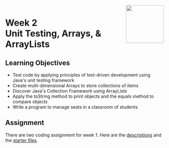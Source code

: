 <a href="../">
  <img src="/img/Introduction_to_Java_and_Object-Oriented_Programming_logo.avif" width="120" align="right">
</a>

# Week 2 <br>  Unit Testing, Arrays, & ArrayLists

## Learning Objectives
- Test code by applying principles of test-driven development using Java's unit testing framework
- Create multi-dimensional Arrays to store collections of items
- Discover Java's Collection Framework using ArrayLists
- Apply the toString method to print objects and the equals method to compare objects
- Write a program to manage seats in a classroom of students

## Assignment

There are two coding assignment for week 1. Here are the [descriptions](./Coding%20Assignments) and the [starter files](./Coding%20Assignments/Starter%20Codes). 
 
